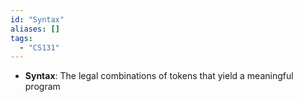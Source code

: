 ```yaml
---
id: "Syntax"
aliases: []
tags:
  - "CS131"
---
```


- **Syntax**: The legal combinations of tokens that yield a meaningful program
